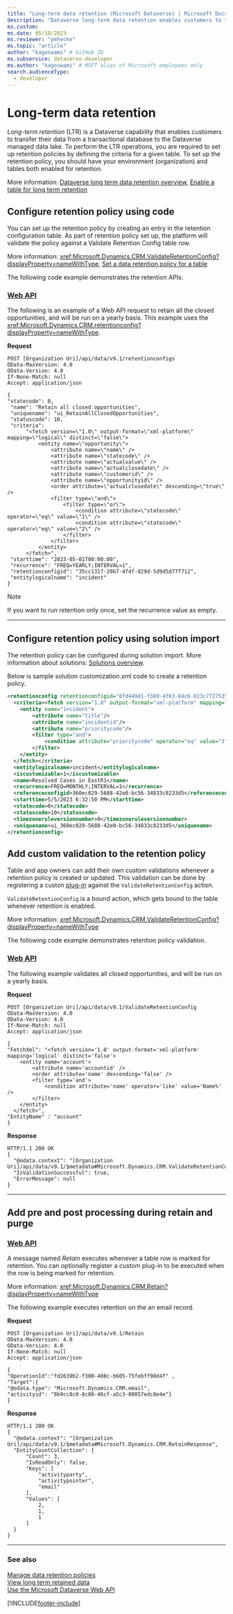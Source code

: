 ```yaml
---
title: "Long-term data retention (Microsoft Dataverse) | Microsoft Docs" # Intent and product brand in a unique string of 43-59 chars including spaces
description: "Dataverse long-term data retention enables customers to transfer data from their transactional database to the Dataverse managed data lake." # 115-145 characters including spaces. This abstract displays in the search result.
ms.custom: 
ms.date: 05/18/2023
ms.reviewer: "pehecke"
ms.topic: "article"
author: "kagoswami" # GitHub ID
ms.subservice: dataverse-developer
ms.author: "kagoswami" # MSFT alias of Microsoft employees only
search.audienceType: 
  - developer
---
```


# Long-term data retention

*Long-term retention* (LTR) is a Dataverse capability that enables customers to transfer their data from a transactional database to the Dataverse managed data lake. To perform the LTR operations, you are required to set up retention policies by defining the criteria for a given table. To set up the retention policy, you should have your environment (organization) and tables both enabled for retention.

More information: [Dataverse long term data retention overview](../../maker/data-platform/data-retention-overview), [Enable a table for long term retention](../../maker/data-platform/data-retention-set#enable-a-table-for-long-term-retention)
  
## Configure retention policy using code

You can set up the retention policy by creating an entry in the retention configuration table. As part of retention policy set up, the platform will validate the policy against a Validate Retention Config table row.

More information: <xref:Microsoft.Dynamics.CRM.ValidateRetentionConfig?displayProperty=nameWithType>, [Set a data retention policy for a table](../../maker/data-platform/data-retention-set)

The following code example demonstrates the retention APIs.

### [Web API](#tab/webapi)

The following is an example of a Web API request to retain all the closed opportunities, and will be run on a yearly basis. This example uses the <xref:Microsoft.Dynamics.CRM.retentionconfig?displayProperty=nameWithType>.

**Request**

```http
POST [Organization Uri]/api/data/v9.1/retentionconfigs
OData-MaxVersion: 4.0
OData-Version: 4.0
If-None-Match: null
Accept: application/json

{
"statecode": 0,
 "name": "Retain all closed opportunities",
 "uniquename": "ui_RetainAllClosedOpportunities",
 "statuscode": 10,
 "criteria": 
      "<fetch version=\"1.0\" output-format=\"xml-platform\" mapping=\"logical\" distinct=\"false\">
          <entity name=\"opportunity\">
              <attribute name=\"name\" />
              <attribute name=\"statecode\" />
              <attribute name=\"actualvalue\" />
              <attribute name=\"actualclosedate\" />
              <attribute name=\"customerid\" />
              <attribute name=\"opportunityid\" />
              <order attribute=\"actualclosedate\" descending=\"true\" />
              <filter type=\"and\">
                  <filter type=\"or\">
                      <condition attribute=\"statecode\" operator=\"eq\" value=\"1\" />
                      <condition attribute=\"statecode\" operator=\"eq\" value=\"2\" />
                  </filter>
              </filter>
          </entity>
      </fetch>",
 "starttime": "2023-05-01T00:00:00",
 "recurrence": "FREQ=YEARLY;INTERVAL=1",
 "retentionconfigid": "35cc1317-20b7-4f4f-829d-5d9d5d77f712",
 "entitylogicalname": "incident"
}
```

> [!NOTE]
> If you want to run retention only once, set the recurrence value as empty.

---

## Configure retention policy using solution import

The retention policy can be configured during solution import. More information about solutions: [Solutions overview](../../maker/data-platform/solutions-overview.md).

Below is sample solution customization.xml code to create a retention policy.

```xml
<retentionconfig retentionconfigid="8fd449d1-f389-4f63-84c6-023c77275359">
  <criteria><fetch version="1.0" output-format="xml-platform" mapping="logical" distinct="true">
    <entity name="incident">
        <attribute name="title"/>
        <attribute name="incidentid"/>
        <attribute name="prioritycode"/>
        <filter type="and">
            <condition attribute="prioritycode" operator="eq" value="3"/>
        </filter>
    </entity>
  </fetch></criteria>
  <entitylogicalname>incident</entitylogicalname>
  <iscustomizable>1</iscustomizable>
  <name>Resolved Cases in EastR1</name>
  <recurrence>FREQ=MONTHLY;INTERVAL=1</recurrence>
  <referenceconfigid>360ec029-5688-42e0-bc56-34833c8233d5</referenceconfigid>
  <starttime>5/5/2023 6:32:50 PM</starttime>
  <statecode>0</statecode>
  <statuscode>10</statuscode>
  <timezoneruleversionnumber>0</timezoneruleversionnumber>
  <uniquename>ui_360ec029-5688-42e0-bc56-34833c8233d5</uniquename>
</retentionconfig>

```

## Add custom validation to the retention policy

Table and app owners can add their own custom validations whenever a retention policy is created or updated. This validation can be done by registering a custon [plug-in](apply-business-logic-with-code.md) against the `ValidateRetentionConfig` action.

`ValidateRetentionConfig` is a bound action, which gets bound to the table whenever retention is enabled.

More information: <xref:Microsoft.Dynamics.CRM.ValidateRetentionConfig?displayProperty=nameWithType>

The following code example demonstrates retention policy validation.

### [Web API](#tab/webapi)

The following example validates all closed opportunities, and will be run on a yearly basis.

**Request**

```http
POST [Organization Uri]/api/data/v9.1/ValidateRetentionConfig
OData-MaxVersion: 4.0
OData-Version: 4.0
If-None-Match: null
Accept: application/json

{
"FetchXml": "<fetch version='1.0' output-format='xml-platform' mapping='logical' distinct='false'>
    <entity name='account'>
        <attribute name='accountid' />
        <order attribute='name' descending='false' />
        <filter type='and'>
            <condition attribute='name' operator='like' value='Name%' />
        </filter>
    </entity>
  </fetch>",
"EntityName" : "account"
}
```

**Response**

```http
HTTP/1.1 200 OK
{
  "@odata.context": "[Organization Uri]/api/data/v9.1/$metadata#Microsoft.Dynamics.CRM.ValidateRetentionConfigResponse",
  "IsValidationSuccessful": true,
  "ErrorMessage": null
}
```

---

## Add pre and post processing during retain and purge

### [Web API](#tab/webapi)

A message named *Retain* executes whenever a table row is marked for retention. You can optionally register a custom plug-in to be executed when the row is being marked for retention.

More information: <xref:Microsoft.Dynamics.CRM.Retain?displayProperty=nameWithType>

The following example executes retention on the an email record.

**Request**

```http
POST [Organization Uri]/api/data/v9.1/Retain
OData-MaxVersion: 4.0
OData-Version: 4.0
If-None-Match: null
Accept: application/json

{
"OperationId":"fd2639b2-f300-408c-b605-75febff98d4f" ,
"Target":{
"@odata.type": "Microsoft.Dynamics.CRM.email",
"activityid": "8b9cc8c0-8c08-46cf-a5c3-00057edc8e4e"}
}

```

**Response**

```http
HTTP/1.1 200 OK
{
  "@odata.context": "[Organization Uri]/api/data/v9.1/$metadata#Microsoft.Dynamics.CRM.RetainResponse",
  "EntityCountCollection": {
      "Count": 3,
      "IsReadOnly": false,
      "Keys": [
          "activityparty",
          "activitypointer",
          "email"
      ],
      "Values": [
          2,
          1,
          1
      ]
  }
}
```

---

### See also

[Manage data retention policies](../../maker/data-platform/data-retention-manage)  
[View long term retained data](../../maker/data-platform/data-retention-view)  
[Use the Microsoft Dataverse Web API](webapi/overview.md)

[!INCLUDE[footer-include](../../includes/footer-banner.md)]

